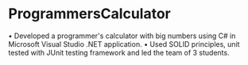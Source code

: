 # ProgrammersCalculator
• Developed a programmer's calculator with big numbers using C# in Microsoft Visual Studio .NET application. • Used SOLID principles, unit tested with JUnit testing framework and led the team of 3 students.
